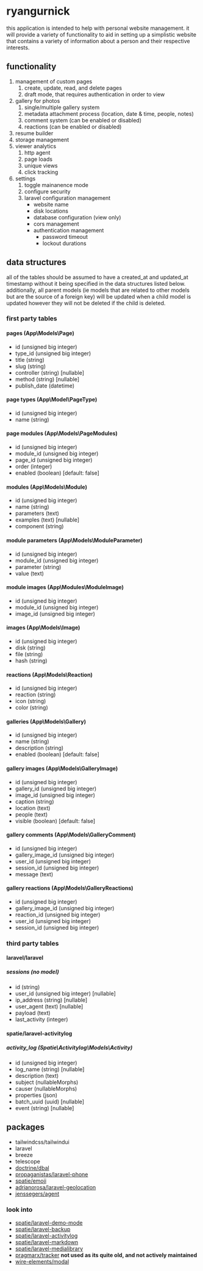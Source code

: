 # ryangurnick

this application is intended to help with personal website management. it will provide a variety of functionality to aid in setting up a simplistic website that contains a variety of information about a person and their respective interests.

## functionality
1. management of custom pages
    1. create, update, read, and delete pages
    2. draft mode, that requires authentication in order to view
2. gallery for photos
    1. single/multiple gallery system
    2. metadata attachment process (location, date & time, people, notes)
    3. comment system (can be enabled or disabled)
    4. reactions (can be enabled or disabled)
3. resume builder
4. storage management
5. viewer analytics
    1. http agent
    2. page loads
    3. unique views
    4. click tracking
6. settings
    1. toggle mainanence mode
    2. configure security
    3. laravel configuration management
        * website name
        * disk locations
        * database configuration (view only)
        * cors management
        * authentication management
            * password timeout
            * lockout durations

## data structures
all of the tables should be assumed to have a created_at and updated_at timestamp without it being specified in the data structures listed below. additionally, all parent models (ie models that are related to other models but are the source of a foreign key) will be updated when a child model is updated however they will not be deleted if the child is deleted.

### first party tables

#### pages (App\Models\Page)
* id (unsigned big integer)
* type_id (unsigned big integer)
* title (string)
* slug (string)
* controller (string) [nullable]
* method (string) [nullable]
* publish_date (datetime)

#### page types (App\Model\PageType)
* id (unsigned big integer)
* name (string)

#### page modules (App\Models\PageModules)
* id (unsigned big integer) 
* module_id (unsigned big integer)
* page_id (unsigned big integer)
* order (integer)
* enabled (boolean) [default: false]

#### modules (App\Models\Module)
* id (unsigned big integer)
* name (string)
* parameters (text)
* examples (text) [nullable]
* component (string)

#### module parameters (App\Models\ModuleParameter)
* id (unsigned big integer)
* module_id (unsigned big integer)
* parameter (string)
* value (text)

#### module images (App\Modules\ModuleImage)
* id (unsigned big integer)
* module_id (unsigned big integer)
* image_id (unsigned big integer)

#### images (App\Models\Image)
* id (unsigned big integer)
* disk (string)
* file (string)
* hash (string)

#### reactions (App\Models\Reaction)
* id (unsigned big integer)
* reaction (string)
* icon (string)
* color (string)

#### galleries (App\Models\Gallery)
* id (unsigned big integer)
* name (string)
* description (string)
* enabled (boolean) [default: false]

#### gallery images (App\Models\GalleryImage)
* id (unsigned big integer)
* gallery_id (unsigned big integer)
* image_id (unsigned big integer)
* caption (string)
* location (text)
* people (text)
* visible (boolean) [default: false]

#### gallery comments (App\Models\GalleryComment)
* id (unsigned big integer)
* gallery_image_id (unsigned big integer)
* user_id (unsigned big integer)
* session_id (unsigned big integer)
* message (text)

#### gallery reactions (App\Models\GalleryReactions)
* id (unsigned big integer)
* gallery_image_id (unsigned big integer)
* reaction_id (unsigned big integer)
* user_id (unsigned big integer)
* session_id (unsigned big integer)

### third party tables

#### laravel/laravel

##### sessions (no model)
* id (string)
* user_id (unsigned big integer) [nullable]
* ip_address (string) [nullable]
* user_agent (text) [nullable]
* payload (text)
* last_activity (integer)

#### spatie/laravel-activitylog

##### activity_log (Spatie\Activitylog\Models\Activity)
* id (unsigned big integer)
* log_name (string) [nullable]
* description (text)
* subject (nullableMorphs)
* causer (nullableMorphs)
* properties (json)
* batch_uuid (uuid) [nullable]
* event (string) [nullable]

## packages
* tailwindcss/tailwindui
* laravel
* breeze
* telescope
* [doctrine/dbal](https://github.com/doctrine/dbal)
* [propaganistas/laravel-phone](https://github.com/propaganistas/laravel-phone)
* [spatie/emoji](https://github.com/spatie/emoji)
* [adrianorosa/laravel-geolocation](https://github.com/adrianorsouza/laravel-geolocation)
* [jenssegers/agent](https://github.com/jenssegers/agent)

### look into
* [spatie/laravel-demo-mode](https://github.com/spatie/laravel-demo-mode)
* [spatie/laravel-backup](https://github.com/spatie/laravel-backup)
* [spatie/laravel-activitylog](https://github.com/spatie/laravel-activitylog)
* [spatie/laravel-markdown](https://github.com/spatie/laravel-markdown)
* [spatie/laravel-medialibrary](https://github.com/spatie/laravel-medialibrary)
* [pragmarx/tracker](https://github.com/mikha-dev/pragmarx-tracker) **not used as its quite old, and not actively maintained**
* [wire-elements/modal](https://github.com/wire-elements/modal)
